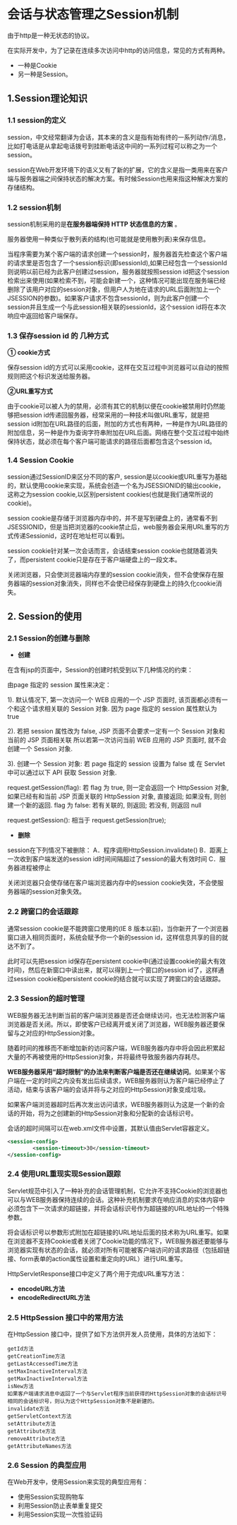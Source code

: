# 会话与状态管理之Session机制

由于http是一种无状态的协议。

在实际开发中，为了记录在连续多次访问中http的访问信息，常见的方式有两种。

- 一种是Cookie
- 另一种是Session。

## 1.Session理论知识

### 1.1 session的定义

session，中文经常翻译为会话，其本来的含义是指有始有终的一系列动作/消息，比如打电话是从拿起电话拨号到挂断电话这中间的一系列过程可以称之为一个session。

session在Web开发环境下的语义又有了新的扩展，它的含义是指一类用来在客户端与服务器端之间保持状态的解决方案。有时候Session也用来指这种解决方案的存储结构。

### 1.2 session机制

session机制采用的是**在服务器端保持 HTTP 状态信息的方案** 。

服务器使用一种类似于散列表的结构(也可能就是使用散列表)来保存信息。

当程序需要为某个客户端的请求创建一个session时，服务器首先检查这个客户端的请求里是否包含了一个session标识(即sessionId),如果已经包含一个sessionId则说明以前已经为此客户创建过session，服务器就按照session id把这个session检索出来使用(如果检索不到，可能会新建一个，这种情况可能出现在服务端已经删除了该用户对应的session对象，但用户人为地在请求的URL后面附加上一个JSESSION的参数)。如果客户请求不包含sessionId，则为此客户创建一个session并且生成一个与此session相关联的sessionId，这个session id将在本次响应中返回给客户端保存。

### 1.3 保存session id 的 几种方式

**① cookie方式**

保存session id的方式可以采用cookie，这样在交互过程中浏览器可以自动的按照规则把这个标识发送给服务器。

**②URL重写方式**

由于cookie可以被人为的禁用，必须有其它的机制以便在cookie被禁用时仍然能够把session id传递回服务器，经常采用的一种技术叫做URL重写，就是把session id附加在URL路径的后面，附加的方式也有两种，一种是作为URL路径的附加信息，另一种是作为查询字符串附加在URL后面。网络在整个交互过程中始终保持状态，就必须在每个客户端可能请求的路径后面都包含这个session id。

### 1.4 Session Cookie

session通过SessionID来区分不同的客户, session是以cookie或URL重写为基础的，默认使用cookie来实现，系统会创造一个名为JSESSIONID的输出cookie，这称之为session cookie,以区别persistent cookies(也就是我们通常所说的cookie)。

session cookie是存储于浏览器内存中的，并不是写到硬盘上的，通常看不到JSESSIONID，但是当把浏览器的cookie禁止后，web服务器会采用URL重写的方式传递Sessionid，这时在地址栏可以看到。

session cookie针对某一次会话而言，会话结束session cookie也就随着消失了，而persistent cookie只是存在于客户端硬盘上的一段文本。

关闭浏览器，只会使浏览器端内存里的session cookie消失，但不会使保存在服务器端的session对象消失，同样也不会使已经保存到硬盘上的持久化cookie消失。



## 2. Session的使用

### 2.1 Session的创建与删除

- **创建**

在含有jsp的页面中，Session的创建时机受到以下几种情况的约束：

由page 指定的 session 属性来决定： 

1). 默认情况下, 第一次访问一个 WEB 应用的一个 JSP 页面时, 该页面都必须有一个和这个请求相关联的 Session 对象. 
因为 page 指定的 session 属性默认为 true

2). 若把 session 属性改为 false, JSP 页面不会要求一定有一个 Session 对象和当前的 JSP 页面相关联
所以若第一次访问当前 WEB 应用的 JSP 页面时, 就不会创建一个 Session 对象. 

3). 创建一个 Session 对象: 若 page 指定的 session 设置为 false 或 在 Servlet 中可以通过以下 API 获取 Session 对象. 

request.getSession(flag): 若 flag 为 true, 则一定会返回一个 HttpSession 对象, 如果已经有和当前 JSP 页面关联的 HttpSession
对象, 直接返回; 如果没有, 则创建一个新的返回. flag 为 false: 若有关联的, 则返回; 若没有, 则返回 null

request.getSession(): 相当于 request.getSession(true);

- **删除**

session在下列情况下被删除：
A．程序调用HttpSession.invalidate()
B．距离上一次收到客户端发送的session id时间间隔超过了session的最大有效时间
C．服务器进程被停止

关闭浏览器只会使存储在客户端浏览器内存中的session cookie失效，不会使服务器端的session对象失效。

### 2.2 跨窗口的会话跟踪

通常session cookie是不能跨窗口使用的(IE 8 版本以前)，当你新开了一个浏览器窗口进入相同页面时，系统会赋予你一个新的session id，这样信息共享的目的就达不到了。

此时可以先把session id保存在persistent cookie中(通过设置cookie的最大有效时间)，然后在新窗口中读出来，就可以得到上一个窗口的session id了，这样通过session cookie和persistent cookie的结合就可以实现了跨窗口的会话跟踪。

### 2.3 Session的超时管理

WEB服务器无法判断当前的客户端浏览器是否还会继续访问，也无法检测客户端浏览器是否关闭。所以，即使客户已经离开或关闭了浏览器，WEB服务器还要保留与之对应的HttpSession对象。 

随着时间的推移而不断增加新的访问客户端，WEB服务器内存中将会因此积累起大量的不再被使用的HttpSession对象，并将最终导致服务器内存耗尽。 

**WEB服务器采用“超时限制”的办法来判断客户端是否还在继续访问**。如果某个客户端在一定的时间之内没有发出后续请求，WEB服务器则认为客户端已经停止了活动，结束与该客户端的会话并将与之对应的HttpSession对象变成垃圾。

如果客户端浏览器超时后再次发出访问请求，WEB服务器则认为这是一个新的会话的开始，将为之创建新的HttpSession对象和分配新的会话标识号。 

会话的超时间隔可以在web.xml文件中设置，其默认值由Servlet容器定义。

```xml
<session-config>
		<session-timeout>30</session-timeout>
</session-config>
```



### 2.4 使用URL重现实现Session跟踪

Servlet规范中引入了一种补充的会话管理机制，它允许不支持Cookie的浏览器也可以与WEB服务器保持连续的会话。这种补充机制要求在响应消息的实体内容中必须包含下一次请求的超链接，并将会话标识号作为超链接的URL地址的一个特殊参数。 

将会话标识号以参数形式附加在超链接的URL地址后面的技术称为URL重写。如果在浏览器不支持Cookie或者关闭了Cookie功能的情况下，WEB服务器还要能够与浏览器实现有状态的会话，就必须对所有可能被客户端访问的请求路径（包括超链接、form表单的action属性设置和重定向的URL）进行URL重写。 

HttpServletResponse接口中定义了两个用于完成URL重写方法：

- **encodeURL方法** 
- **encodeRedirectURL方法**



### 2.5 HttpSession 接口中的常用方法

在HttpSession 接口中，提供了如下方法供开发人员使用，具体的方法如下：

```
getId方法
getCreationTime方法
getLastAccessedTime方法
setMaxInactiveInterval方法
getMaxInactiveInterval方法
isNew方法
如果客户端请求消息中返回了一个与Servlet程序当前获得的HttpSession对象的会话标识号相同的会话标识号，则认为这个HttpSession对象不是新建的。
invalidate方法
getServletContext方法
setAttribute方法
getAttribute方法
removeAttribute方法
getAttributeNames方法
```



### 2.6 Session 的典型应用

在Web开发中，使用Session来实现的典型应用有：

- 使用Session实现购物车 
- 利用Session防止表单重复提交 
- 利用Session实现一次性验证码 